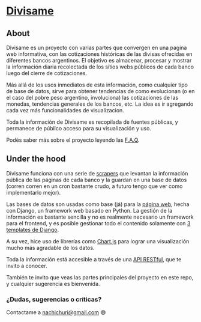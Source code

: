 # [Divisame](https://divisa.me/)

## About
Divisame es un proyecto con varias partes que convergen en una pagina web informativa, con las cotizaciones históricas de las divisas ofrecidas en diferentes bancos argentinos. El objetivo es almacenar, procesar y mostrar la información diaria recolectada de los sitios webs públicos de cada banco luego del cierre de cotizaciones.

Más allá de los usos inmediatos de esta información, como cualquier tipo de base de datos, sirve para obtener tendencias de como evolucionan (o en el caso del pobre peso argentino, involuciona) las cotizaciones de las monedas, tendencias generales de los bancos, etc. La idea es ir agregando cada vez más funcionalidades de visualizacion.

Toda la información de Divisame es recopilada de fuentes públicas, y permanece de público acceso para su visualización y uso.

Podés saber más sobre el proyecto leyendo las [F.A.Q](https://divisa.me/faq).

## Under the hood
Divisame funciona con una serie de [scrapers](scrapers) que levantan la información pública de las páginas de cada banco y la guardan en una base de datos (corren corren en un cron bastante crudo, a futuro tengo que ver como implementarlo mejor).

Las bases de datos son usadas como base (já) para la [página web](webpage), hecha con Django, un framework web basado en Python. La gestión de la información es bastante sencilla y no es realmente necesario un framework para el frontend, y es posible gestionar todo el contenido solamente con [3 templates de Django](/webpage/bancos/templates/).

A su vez, hice uso de librerías como [Chart.js](https://www.chartjs.org/) para lograr una visualización mucho más agradable de los datos.

Toda la información está accesible a través de una [API RESTful](https://divisa.me/api/), que te invito a conocer.

También te invito que veas las partes principales del proyecto en este repo, y cualquier sugerencia es bienvenida.

### ¿Dudas, sugerencias o críticas?

Contactame a nachichuri@gmail.com :smile: